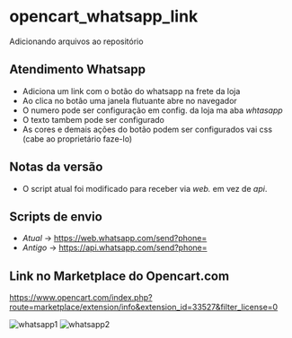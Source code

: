 # opencart_whatsapp_link
Adicionando arquivos ao repositório

## Atendimento Whatsapp
- Adiciona um link com o botão do whatsapp na frete da loja
- Ao clica no botão uma janela flutuante abre no navegador
- O numero pode ser configuração em config. da loja ma aba *whtasapp*
- O texto tambem pode ser configurado
- As cores e demais ações do botão podem ser configurados vai css (cabe ao proprietário faze-lo)

## Notas da versão
- O script atual foi modificado para receber via *web.* em vez de *api*.

## Scripts de envio
- *Atual* -> https://web.whatsapp.com/send?phone=
- *Antigo* -> https://api.whatsapp.com/send?phone=

## Link no Marketplace do Opencart.com
https://www.opencart.com/index.php?route=marketplace/extension/info&extension_id=33527&filter_license=0

![whatsapp1](https://user-images.githubusercontent.com/8571832/52914159-c0f74780-32a3-11e9-9fc7-243ec0a2135c.jpg)
![whatsapp2](https://user-images.githubusercontent.com/8571832/52914158-c0f74780-32a3-11e9-8867-04e30fb9d981.jpg)
